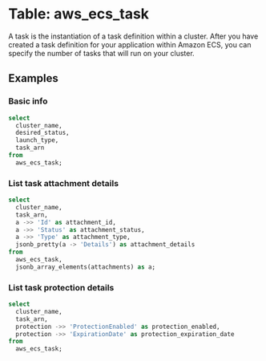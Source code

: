 # Table: aws_ecs_task

A task is the instantiation of a task definition within a cluster. After you have created a task definition for your application within Amazon ECS, you can specify the number of tasks that will run on your cluster.

## Examples

### Basic info

```sql
select
  cluster_name,
  desired_status,
  launch_type,
  task_arn
from
  aws_ecs_task;
```

### List task attachment details

```sql
select
  cluster_name,
  task_arn,
  a ->> 'Id' as attachment_id,
  a ->> 'Status' as attachment_status,
  a ->> 'Type' as attachment_type,
  jsonb_pretty(a -> 'Details') as attachment_details
from
  aws_ecs_task,
  jsonb_array_elements(attachments) as a;
```

### List task protection details

```sql
select
  cluster_name,
  task_arn,
  protection ->> 'ProtectionEnabled' as protection_enabled,
  protection ->> 'ExpirationDate' as protection_expiration_date
from
  aws_ecs_task;
```
